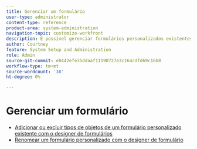 ```yaml
---
title: Gerenciar um formulário
user-type: administrator
content-type: reference
product-area: system-administration
navigation-topic: customize-workfront
description: É possível gerenciar formulários personalizados existentes com o Designer de Formulários.
author: Courtney
feature: System Setup and Administration
role: Admin
source-git-commit: e8442efe35ddaaf11190727e3c164cdfd69c16b8
workflow-type: tm+mt
source-wordcount: '38'
ht-degree: 0%

---
```


# Gerenciar um formulário

* [Adicionar ou excluir tipos de objetos de um formulário personalizado existente com o designer de formulários](/help/quicksilver/administration-and-setup/customize-workfront/create-manage-custom-forms/form-designer/manage-a-form/add-or-remove-objects-from-a-form.md)
* [Renomear um formulário personalizado com o designer de formulário](/help/quicksilver/administration-and-setup/customize-workfront/create-manage-custom-forms/form-designer/manage-a-form/rename-a-custom-form.md)